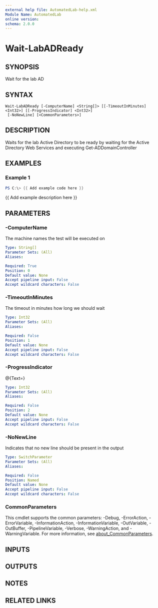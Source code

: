 ```yaml
---
external help file: AutomatedLab-help.xml
Module Name: AutomatedLab
online version:
schema: 2.0.0
---
```


# Wait-LabADReady

## SYNOPSIS
Wait for the lab AD

## SYNTAX

```
Wait-LabADReady [-ComputerName] <String[]> [[-TimeoutInMinutes] <Int32>] [[-ProgressIndicator] <Int32>]
 [-NoNewLine] [<CommonParameters>]
```

## DESCRIPTION
Waits for the lab Active Directory to be ready by waiting for the Active Directory Web Services and executing Get-ADDomainController

## EXAMPLES

### Example 1
```powershell
PS C:\> {{ Add example code here }}
```

{{ Add example description here }}

## PARAMETERS

### -ComputerName
The machine names the test will be executed on

```yaml
Type: String[]
Parameter Sets: (All)
Aliases:

Required: True
Position: 0
Default value: None
Accept pipeline input: False
Accept wildcard characters: False
```

### -TimeoutInMinutes
The timeout in minutes how long we should wait

```yaml
Type: Int32
Parameter Sets: (All)
Aliases:

Required: False
Position: 1
Default value: None
Accept pipeline input: False
Accept wildcard characters: False
```

### -ProgressIndicator
@{Text=}

```yaml
Type: Int32
Parameter Sets: (All)
Aliases:

Required: False
Position: 2
Default value: None
Accept pipeline input: False
Accept wildcard characters: False
```

### -NoNewLine
Indicates that no new line should be present in the output

```yaml
Type: SwitchParameter
Parameter Sets: (All)
Aliases:

Required: False
Position: Named
Default value: None
Accept pipeline input: False
Accept wildcard characters: False
```

### CommonParameters
This cmdlet supports the common parameters: -Debug, -ErrorAction, -ErrorVariable, -InformationAction, -InformationVariable, -OutVariable, -OutBuffer, -PipelineVariable, -Verbose, -WarningAction, and -WarningVariable. For more information, see [about_CommonParameters](http://go.microsoft.com/fwlink/?LinkID=113216).

## INPUTS

## OUTPUTS

## NOTES

## RELATED LINKS
